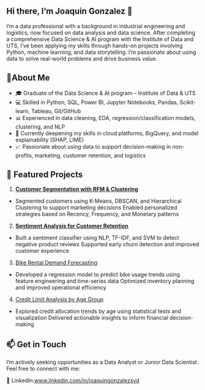 ## Hi there, I’m Joaquin Gonzalez 👋
I’m a data professional with a background in industrial engineering and logistics, now focused on data analysis and data science. After completing a comprehensive Data Science & AI program with the Institute of Data and UTS, I’ve been applying my skills through hands-on projects involving Python, machine learning, and data storytelling. I’m passionate about using data to solve real-world problems and drive business value.

## 🚀About Me
- 🎓 Graduate of the Data Science & AI program – Institute of Data & UTS
- 💻 Skilled in Python, SQL, Power BI, Jupyter Notebooks, Pandas, Scikit-learn, Tableau, Git/GitHub
- 📊 Experienced in data cleaning, EDA, regression/classification models, clustering, and NLP
- 🌱 Currently deepening my skills in cloud platforms, BigQuery, and model explainability (SHAP, LIME)
- 📈 Passionate about using data to support decision-making in non-profits, marketing, customer retention, and logistics

## 📂 Featured Projects
1. **[Customer Segmentation with RFM & Clustering](https://github.com/JoaquinG89/Customer-Segmentation-Using-RFM-and-Machine-Learning)**
- Segmented customers using K-Means, DBSCAN, and Hierarchical Clustering to support marketing decisions
Enabled personalized strategies based on Recency, Frequency, and Monetary patterns

2. **[Sentiment Analysis for Customer Retention](https://github.com/JoaquinG89/Capstone_Project_Understanding-Consumer-Feedback-Using-Sentiment-Analysis)**
- Built a sentiment classifier using NLP, TF-IDF, and SVM to detect negative product reviews
Supported early churn detection and improved customer experience

3. [Bike Rental Demand Forecasting](https://github.com/JoaquinG89/Predicting-Bike-Rental-Demand-Using-Historical-Data)
- Developed a regression model to predict bike usage trends using feature engineering and time-series data
Optimized inventory planning and improved operational efficiency

4. [Credit Limit Analysis by Age Group](https://github.com/JoaquinG89/Credit-Card-Limit-Analysis.)
- Explored credit allocation trends by age using statistical tests and visualization
Delivered actionable insights to inform financial decision-making

## 📫 Get in Touch 

I’m actively seeking opportunities as a Data Analyst or Junior Data Scientist.
Feel free to connect with me:

🔗 LinkedIn:www.linkedin.com/in/joaquingonzalezsyd
<!--



**JoaquinG89/JoaquinG89** is a ✨ _special_ ✨ repository because its `README.md` (this file) appears on your GitHub profile.

Here are some ideas to get you started:

- 🔭 I’m currently working on ...
- 🌱 I’m currently learning ...
- 👯 I’m looking to collaborate on ...
- 🤔 I’m looking for help with ...
- 💬 Ask me about ...
- 📫 How to reach me: ...
- 😄 Pronouns: ...
- ⚡ Fun fact: ...
-->
